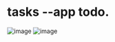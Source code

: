 # tasks --app todo.



![image](https://user-images.githubusercontent.com/69123582/179417349-d930c041-659d-400f-9c6c-5e8731fb4054.png)
![image](https://user-images.githubusercontent.com/69123582/179417361-89df83fa-d596-4b09-a306-1d704795de40.png)
